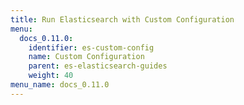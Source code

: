 ```yaml
---
title: Run Elasticsearch with Custom Configuration
menu:
  docs_0.11.0:
    identifier: es-custom-config
    name: Custom Configuration
    parent: es-elasticsearch-guides
    weight: 40
menu_name: docs_0.11.0
---
```


